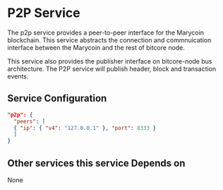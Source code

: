 # P2P Service

The p2p service provides a peer-to-peer interface for the Marycoin blockchain. This service abstracts the connection and commnuication interface between the Marycoin and the rest of bitcore node.


This service also provides the publisher interface on bitcore-node bus architecture. The P2P service will publish header, block and transaction events.

## Service Configuration

```json
"p2p": {
  "peers": [
  { "ip": { "v4": "127.0.0.1" }, "port": 8333 }
  ]
}
```

## Other services this service Depends on

None

